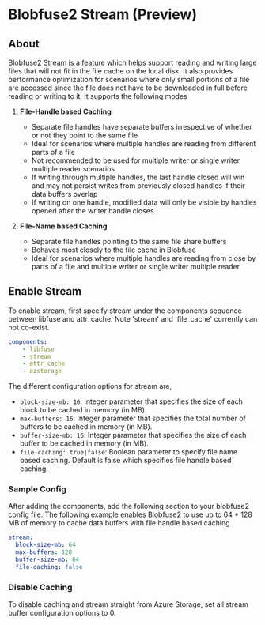 # Blobfuse2 Stream (Preview)

## About

Blobfuse2 Stream is a feature which helps support reading and writing large files that will not fit in the file cache on the local disk. It also provides performance optimization for scenarios where only small portions of a file are accessed since the file does not have to be downloaded in full before reading or writing to it. It supports the following modes

1. **File-Handle based Caching**
    - Separate file handles have separate buffers irrespective of whether or not they point to the same file
    - Ideal for scenarios where multiple handles are reading from different parts of a file
    - Not recommended to be used for multiple writer or single writer multiple reader scenarios
    - If writing through multiple handles, the last handle closed will win and may not persist writes from previously closed handles if their data buffers overlap
    - If writing on one handle, modified data will only be visible by handles opened after the writer handle closes. 

2. **File-Name based Caching**
    - Separate file handles pointing to the same file share buffers
    - Behaves most closely to the file cache in Blobfuse
    - Ideal for scenarios where multiple handles are reading from close by parts of a file and multiple writer or single writer multiple reader

## Enable Stream

To enable stream, first specify stream under the components sequence between libfuse and attr_cache. Note 'stream' and 'file_cache' currently can not co-exist.

```yaml
components:
    - libfuse
    - stream
    - attr_cache
    - azstorage
```

The different configuration options for stream are,
- `block-size-mb: 16`: Integer parameter that specifies the size of each block to be cached in memory (in MB). 
- `max-buffers: 16`: Integer parameter that specifies the total number of buffers to be cached in memory (in MB). 
- `buffer-size-mb: 16`: Integer parameter that specifies the size of each buffer to be cached in memory (in MB). 
- `file-caching: true|false`: Boolean parameter to specify file name based caching. Default is false which specifies file handle based caching.

### Sample Config

After adding the components, add the following section to your blobfuse2 config file. The following example enables Blobfuse2 to use up to 64 * 128 MB of memory to cache data buffers with file handle based caching
```yaml
stream:
  block-size-mb: 64
  max-buffers: 128
  buffer-size-mb: 64
  file-caching: false
```

### Disable Caching

To disable caching and stream straight from Azure Storage, set all stream buffer configuration options to 0. 